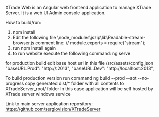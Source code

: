
XTrade Web is an Angular web frontend application to manage XTrade Server. 
It is a web UI Admin console application.

How to build/run:
1) npm install
2) Edit the following file
\node_modules\jszip\lib\Readable-stream-browser.js
comment line: // module.exports = require("stream");
3) run npm install 
again
4) to run website execute the following command: ng serve 

for production build edit base host url in this file /src/assets/config.json 
  "baseURL.Prod": "http://<proper host>:2013",
  "baseURL.Dev": "http://localhost:2013",

To build production version run command
ng build --prod --aot --no-progress
copy generated dist/* folder with all contents to XTradeServer_root/ folder
In this case application will be self hosted by XTrade server windows service

Link to main server application repository: https://github.com/sergiovision/XTradeServer

